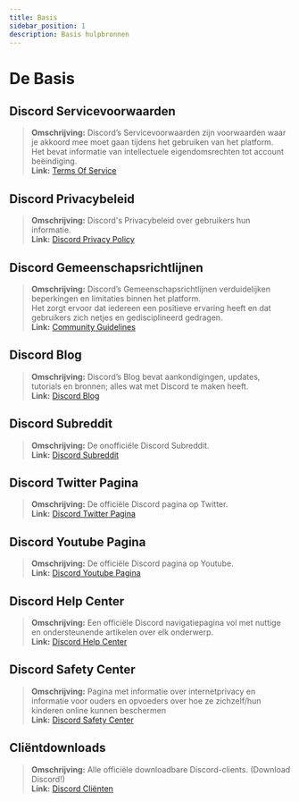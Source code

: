 ```yaml
---
title: Basis
sidebar_position: 1
description: Basis hulpbronnen
---
```


# De Basis

## **Discord Servicevoorwaarden** 
> **Omschrijving:** Discord’s Servicevoorwaarden zijn voorwaarden waar je akkoord mee moet gaan tijdens het gebruiken van het platform.   <br/>
Het bevat informatie van intellectuele eigendomsrechten tot account beëindiging.   <br/>
**Link:** [Terms Of Service](https://dis.gd/terms)

## **Discord Privacybeleid**
> **Omschrijving:** Discord's Privacybeleid over gebruikers hun informatie.  <br/>
**Link:** [Discord Privacy Policy](https://discord.com/privacy)

## **Discord Gemeenschapsrichtlijnen**
> **Omschrijving:** Discord’s Gemeenschapsrichtlijnen verduidelijken beperkingen en limitaties binnen het platform.   <br/>
Het zorgt ervoor dat iedereen een positieve ervaring heeft en dat gebruikers zich netjes en gedisciplineerd gedragen.   <br/>
**Link:** [Community Guidelines](https://dis.gd/guidelines)

## **Discord Blog**
> **Omschrijving:** Discord’s Blog bevat aankondigingen, updates, tutorials en bronnen; alles wat met Discord te maken heeft.   <br/>
**Link:** [Discord Blog](https://discord.com/blog)
 
## **Discord Subreddit**
> **Omschrijving:** De onofficiële Discord Subreddit.   <br/>
**Link:** [Discord Subreddit](https://www.reddit.com/r/discordapp/)

## **Discord Twitter Pagina**
> **Omschrijving:** De officiële Discord pagina op Twitter.   <br/>
**Link:** [Discord Twitter Pagina](https://twitter.com/discord)

## **Discord Youtube Pagina**
> **Omschrijving:**  De officiële Discord pagina op Youtube.   <br/>
**Link:** [Discord Youtube Pagina](https://www.youtube.com/c/discord)

## **Discord Help Center**
> **Omschrijving:** Een officiële Discord navigatiepagina vol met nuttige en ondersteunende artikelen over elk onderwerp.   <br/>
**Link:** [Discord Help Center](https://support.discord.com)

## **Discord Safety Center**
> **Omschrijving:** Pagina met informatie over internetprivacy en informatie voor ouders en opvoeders over hoe ze zichzelf/hun kinderen online kunnen beschermen  <br/>
**Link:** [Discord Safety Center](https://discord.com/safety)

## **Cliëntdownloads**
> **Omschrijving:** Alle officiële downloadbare Discord-clients. (Download Discord!)   <br/>
**Link:** [Discord Cliënten](https://discord.com/download)
